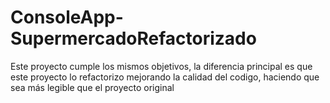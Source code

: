 # ConsoleApp-SupermercadoRefactorizado
Este proyecto cumple los mismos objetivos, la diferencia principal es que este proyecto lo refactorizo mejorando la calidad del codigo, haciendo que sea más legible que el proyecto original

